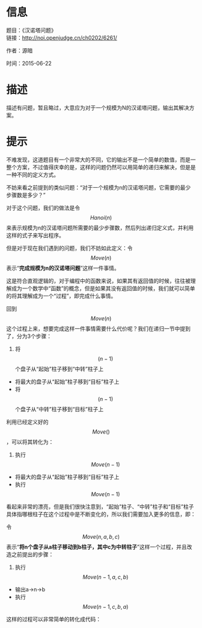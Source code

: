 # 信息
题目：《汉诺塔问题》  
链接：http://noi.openjudge.cn/ch0202/6261/

作者：源暗

时间：2015-06-22
  
# 描述

描述有问题，暂且略过，大意应为对于一个规模为N的汉诺塔问题，输出其解决方案。

# 提示

不难发现，这道题目有一个非常大的不同，它的输出不是一个简单的数值，而是一整个方案，不过值得庆幸的是，这样的问题仍然可以用简单的递归来解决，但是是一种不同的定义方式。

不妨来看之前提到的类似问题：“对于一个规模为n的汉诺塔问题，它需要的最少步骤数是多少？”

对于这个问题，我们的做法是令$$Hanoi(n)$$来表示规模为n的汉诺塔问题所需要的最少步骤数，然后列出递归定义式，并利用这样的式子来写出程序。

但是对于现在我们遇到的问题，我们不妨如此定义：令$$Move(n)$$表示“**完成规模为n的汉诺塔问题**”这样一件事情。

这是符合直观逻辑的，对于编程中的函数来说，如果其有返回值的时候，往往被理解成为一个数学中“函数”的概念，但是如果其没有返回值的时候，我们就可以简单的将其理解成为一个“过程”，即完成什么事情。

回到$$Move(n)$$这个过程上来，想要完成这样一件事情需要什么代价呢？我们在递归一节中提到了，分为3个步骤：

1. 将$$(n-1)$$个盘子从“起始”柱子移到“中转”柱子上
- 将最大的盘子从“起始”柱子移到“目标”柱子上
- 将$$(n-1)$$个盘子从“中转”柱子移到“目标”柱子上

利用已经定义好的$$Move()$$，可以将其转化为：

1. 执行$$Move(n-1)$$
- 将最大的盘子从“起始”柱子移到“目标”柱子上
- 执行$$Move(n-1)$$

看起来非常的漂亮，但是我们很快注意到，“起始”柱子、“中转”柱子和“目标”柱子具体指哪根柱子在这个过程中是不断变化的，所以我们需要加入更多的信息，即：

令$$Move(n, a, b, c)$$表示“**将n个盘子从a柱子移动到b柱子，其中c为中转柱子**”这样一个过程，并且改造之前提出的步骤：

1. 执行$$Move(n-1, a, c, b)$$
- 输出a->n->b
- 执行$$Move(n-1, c, b, a)$$

这样的过程可以非常简单的转化成代码：


